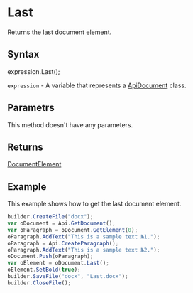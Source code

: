 # Last

Returns the last document element.

## Syntax

expression.Last();

`expression` - A variable that represents a [ApiDocument](../ApiDocument.md) class.

## Parametrs

This method doesn't have any parameters.

## Returns

[DocumentElement](../../../Enumerations/DocumentElement.md)

## Example

This example shows how to get the last document element.

```javascript
builder.CreateFile("docx");
var oDocument = Api.GetDocument();
var oParagraph = oDocument.GetElement(0);
oParagraph.AddText("This is a sample text №1.");
oParagraph = Api.CreateParagraph();
oParagraph.AddText("This is a sample text №2.");
oDocument.Push(oParagraph);
var oElement = oDocument.Last();
oElement.SetBold(true);
builder.SaveFile("docx", "Last.docx");
builder.CloseFile();
```